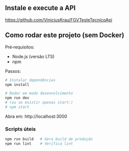 ## Instale e execute a API
https://github.com/ViniciusKrau/FGVTesteTecnicoApi

## Como rodar este projeto (sem Docker)

Pré‑requisitos:
- Node.js (versão LTS)
- npm

Passos:

```sh
# Instalar dependências
npm install

# Rodar em modo desenvolvimento
npm run dev
# (ou se existir apenas start:)
# npm start
```

Abra em: http://localhost:3000

### Scripts úteis
```sh
npm run build   # Gera build de produção
npm run lint    # Verifica lint
```